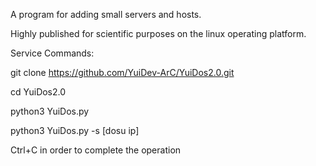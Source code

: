 A program for adding small servers and hosts.

Highly published for scientific purposes on the linux operating platform.


Service Commands:


git clone https://github.com/YuiDev-ArC/YuiDos2.0.git

cd YuiDos2.0

python3 YuiDos.py

python3 YuiDos.py -s [dosu ip]

Ctrl+C in order to complete the operation
